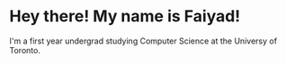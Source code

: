 # Hey there! My name is Faiyad!

I'm a first year undergrad studying Computer Science at the Universy of Toronto. <br/>


